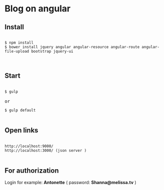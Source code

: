 <h1>Blog on angular</h1>
<h2>Install</h2>
<pre>
<code>
$ npm install  
$ bower install jquery angular angular-resource angular-route angular-file-upload bootstrap jquery-ui 

</code>
</pre>

<h2>Start</h2>
<pre>
<code>        
$ gulp
</code>
or
<code>        
$ gulp default
</code>
</pre>

<h2>Open links</h2>

<pre>
<code>        
http://localhost:9000/
http://localhost:3000/ (json server )
</code>
</pre>


<h2>For authorization</h2>
<p>Login for example: <b>Antonette</b> ( password: <b>Shanna@melissa.tv</b> )</p>